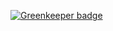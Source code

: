 

[![Greenkeeper badge](https://badges.greenkeeper.io/bylek/greenkeeper2.svg)](https://greenkeeper.io/)